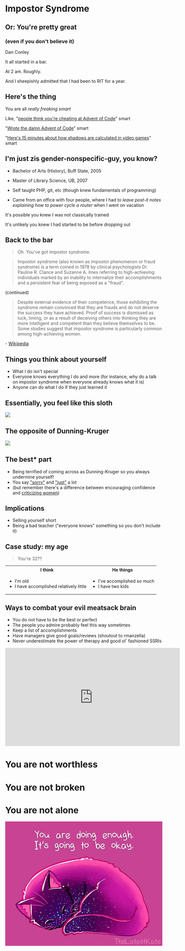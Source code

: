 # Impostor Syndrome
## Or: You're pretty great
### (even if you don't believe it)

Dan Conley



It all started in a bar.

At 2 am. Roughly.

And I sheepishly admitted that I had been to RIT for a year.



## Here's the thing
You are all *really freaking smart*

Like, "[people think you're cheating at Advent of Code](https://www.youtube.com/watch?v=ajRF2ca99-c)" smart

"[*Wrote* the damn Advent of Code](http://adventofcode.com/)" smart

"[Here's 15 minutes about how shadows are calculated in video games](http://slides.com/tdhoward/shadow-rendering-techniques#/)" smart



## I'm just zis gender-nonspecific-guy, you know?
* Bachelor of Arts (History), Buff State, 2005

* Master of Library Science, UB, 2007

* Self taught PHP, git, etc (though knew fundamentals of programming)

* Came from an office with four people, where I had to *leave post-it notes explaining how to power cycle a router* when I went on vacation



It's possible you knew I was not classically trained

It's unlikely you knew I had started to be before dropping out



## Back to the bar
> Oh. You've got impostor syndrome.



> Impostor syndrome (also known as impostor phenomenon or fraud syndrome) is a term coined in 1978 by clinical psychologists Dr. Pauline R. Clance and Suzanne A. Imes referring to high-achieving individuals marked by an inability to internalize their accomplishments and a persistent fear of being exposed as a "fraud".

(continued)


> Despite external evidence of their competence, those exhibiting the syndrome remain convinced that they are frauds and do not deserve the success they have achieved. Proof of success is dismissed as luck, timing, or as a result of deceiving others into thinking they are more intelligent and competent than they believe themselves to be. Some studies suggest that impostor syndrome is particularly common among high-achieving women.

\- [Wikipedia](https://en.wikipedia.org/wiki/Impostor_syndrome)



## Things you think about yourself
<ul>
<li class="fragment">What I do isn't special</li>
<li class="fragment">Everyone knows everything I do and more<span class="fragment"> (for instance, why do a talk on impostor syndrome when everyone already knows what it is)</span></li>
<li class="fragment">Anyone can do what I do if they just learned it</li>
</ul>



## Essentially, you feel like this sloth
<img src="https://d2arxad8u2l0g7.cloudfront.net/books/1457364208l/29437996.jpg" />



## The opposite of Dunning-Kruger
<img src="https://s-media-cache-ak0.pinimg.com/564x/a8/d8/39/a8d839ac4c8d5a4c13ca45d51cbb64ea.jpg" />



## The best* part
* Being terrified of coming across as Dunning-Kruger so you always undermine yourself!
* You say ["sorry"](http://www.nytimes.com/2015/06/23/opinion/when-an-apology-is-anything-but.html?_r=0) and ["just"](http://women2.com/stories/2014/02/17/just-say) a lot
* (but remember there's a difference between encouraging confidence and [criticizing women](http://nymag.com/thecut/2015/07/can-we-just-like-get-over-the-way-women-talk.html))



## Implications
* Selling yourself short
* Being a bad teacher ("everyone knows" something so you don't include it)



## Case study: my age
> You're 32??

<table>
<tr>
<th scope="col">I think</th>
<th scope="col">He things</th>
</tr>
<tr>
<td>
<ul>
<li class="fragment">I'm old</li>
<li class="fragment">I have accomplished relatively little</li>
</ul>
</td>

<td>
<ul>
<li class="fragment">I've accomplished so much</li>
<li class="fragment">I have two kids</li>
</ul>
</td>
</tr>
</table>



## Ways to combat your evil meatsack brain
<ul>
<li class="fragment">You do not have to be the best or perfect</li>
<li class="fragment">The people you admire probably feel this way sometimes</li>
<li class="fragment">Keep a list of accomplishments</li>
<li class="fragment">Have managers give good goals/reviews (shoutout to rmanzella)</li>
<li class="fragment">Never underestimate the power of therapy and good ol' fashioned SSRIs</li>
</ul>



<iframe width="560" height="315" src="https://www.youtube.com/embed/1i8ylq4j_EY" frameborder="0" allowfullscreen></iframe>



# You are not worthless


# You are not broken


# You are not alone


![You are doing enough. It is going to be okay.](spacecat.jpg)
